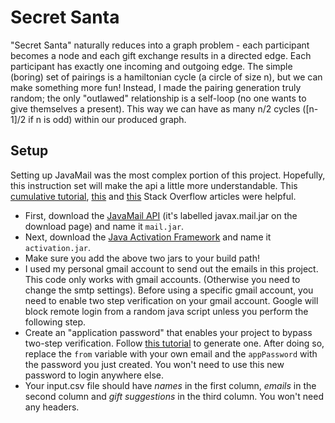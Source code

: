 # Secret Santa
"Secret Santa" naturally reduces into a graph problem - each participant becomes a node and each gift exchange results in a directed edge. Each participant has exactly one incoming and outgoing edge. The simple (boring) set of pairings is a hamiltonian cycle (a circle of size n), but we can make something more fun! Instead, I made the pairing generation truly random; the only "outlawed" relationship is a self-loop (no one wants to give themselves a present). This way we can have as many n/2 cycles ([n-1]/2 if n is odd) within our produced graph. 

## Setup
Setting up JavaMail was the most complex portion of this project. Hopefully, this instruction set will make the api a little more understandable. This [cumulative tutorial](https://www.geeksforgeeks.org/send-email-using-java-program/), [this](https://stackoverflow.com/questions/2965251/javamail-with-gmail-535-5-7-1-username-and-password-not-accepted/2965433) and [this](https://stackoverflow.com/questions/26548059/sending-email-with-ssl-using-javax-mail) Stack Overflow articles were helpful.
- First, download the [JavaMail API](https://javaee.github.io/javamail/) (it's labelled javax.mail.jar on the download page) and name it `mail.jar`. 
- Next, download the [Java Activation Framework](https://www.oracle.com/technetwork/java/javase/downloads/index-135046.html#download) and name it `activation.jar`.
- Make sure you add the above two jars to your build path!
- I used my personal gmail account to send out the emails in this project. This code only works with gmail accounts. (Otherwise you need to change the smtp settings). Before using a specific gmail account, you need to enable two step verification on your gmail account. Google will block remote login from a random java script unless you perform the following step.
- Create an "application password" that enables your project to bypass two-step verification. Follow [this tutorial](https://support.google.com/accounts/answer/185833?hl=en) to generate one. After doing so, replace the `from` variable with your own email and the `appPassword` with the password you just created. You won't need to use this new password to login anywhere else. 
- Your input.csv file should have *names* in the first column, *emails* in the second column and *gift suggestions* in the third column. You won't need any headers.